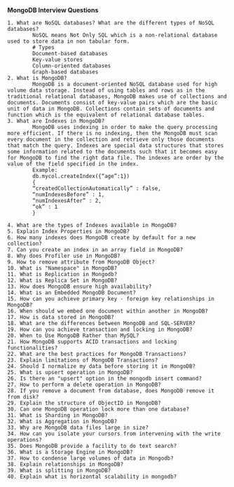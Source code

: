**MongoDB Interview Questions**

    1. What are NoSQL databases? What are the different types of NoSQL databases?
            NoSQL means Not Only SQL which is a non-relational database used to store data in non tabular form.
            # Types
            Document-based databases
            Key-value stores
            Column-oriented databases
            Graph-based databases
    2. What is MongoDB?
            MongoDB is a document-oriented NoSQL database used for high volume data storage. Instead of using tables and rows as in the traditional relational databases, MongoDB makes use of collections and documents. Documents consist of key-value pairs which are the basic unit of data in MongoDB. Collections contain sets of documents and function which is the equivalent of relational database tables.
    3. What are Indexes in MongoDB?
            MongoDB uses indexing in order to make the query processing more efficient. If there is no indexing, then the MongoDB must scan every document in the collection and retrieve only those documents that match the query. Indexes are special data structures that stores some information related to the documents such that it becomes easy for MongoDB to find the right data file. The indexes are order by the value of the field specified in the index. 
            Example:
            db.mycol.createIndex({“age”:1})
            {
            “createdCollectionAutomatically” : false,
            “numIndexesBefore” : 1,
            “numIndexesAfter” : 2,
            “ok” : 1
            }
    
    4. What are the types of Indexes available in MongoDB?
    5. Explain Index Properties in MongoDB?
    6. How many indexes does MongoDB create by default for a new collection?
    7. Can you create an index in an array field in MongoDB?
    8. Why does Profiler use in MongoDB?
    9. How to remove attribute from MongoDB Object?
    10. What is "Namespace" in MongoDB?
    11. What is Replication in Mongodb?
    12. What is Replica Set in MongoDB?
    13. How does MongoDB ensure high availability?
    14. What is an Embedded MongoDB Document?
    15. How can you achieve primary key - foreign key relationships in MongoDB?
    16. When should we embed one document within another in MongoDB?
    17. How is data stored in MongoDB?
    18. What are the differences between MongoDB and SQL-SERVER?
    19. How can you achieve transaction and locking in MongoDB?
    20. When to Use MongoDB Rather than MySQL?
    21. How MongoDB supports ACID transactions and locking functionalities?
    22. What are the best practices for MongoDB Transactions?
    23. Explain limitations of MongoDB Transactions?
    24. Should I normalize my data before storing it in MongoDB?
    25. What is upsert operation in MongoDB?
    26. Is there an "upsert" option in the mongodb insert command?
    27. How to perform a delete operation in MongoDB?
    28. If you remove a document from database, does MongoDB remove it from disk?
    29. Explain the structure of ObjectID in MongoDB?
    30. Can one MongoDB operation lock more than one database?
    31. What is Sharding in MongoDB?
    32. What is Aggregation in MongoDB?
    33. Why are MongoDB data files large in size?
    34. How can you isolate your cursors from intervening with the write operations?
    35. Does MongoDB provide a facility to do text search?
    36. What is a Storage Engine in MongoDB?
    37. How to condense large volumes of data in Mongodb?
    38. Explain relationships in MongoDB?
    39. What is splitting in MongoDB?
    40. Explain what is horizontal scalability in mongodb?
